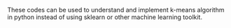 These codes can be used to understand and implement k-means algorithm in python instead of using sklearn or other machine learning toolkit.
